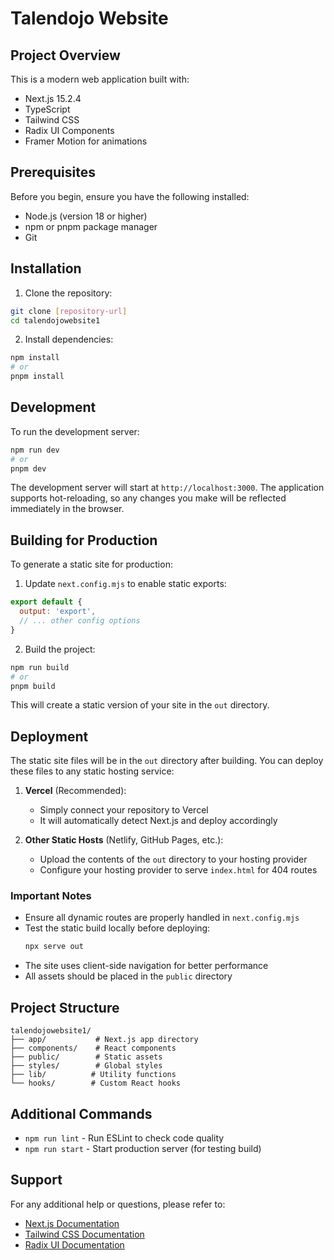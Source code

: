 # Talendojo Website

## Project Overview
This is a modern web application built with:
- Next.js 15.2.4
- TypeScript
- Tailwind CSS
- Radix UI Components
- Framer Motion for animations

## Prerequisites
Before you begin, ensure you have the following installed:
- Node.js (version 18 or higher)
- npm or pnpm package manager
- Git

## Installation

1. Clone the repository:
```bash
git clone [repository-url]
cd talendojowebsite1
```

2. Install dependencies:
```bash
npm install
# or
pnpm install
```

## Development

To run the development server:
```bash
npm run dev
# or
pnpm dev
```

The development server will start at `http://localhost:3000`. The application supports hot-reloading, so any changes you make will be reflected immediately in the browser.

## Building for Production

To generate a static site for production:

1. Update `next.config.mjs` to enable static exports:
```javascript
export default {
  output: 'export',
  // ... other config options
}
```

2. Build the project:
```bash
npm run build
# or
pnpm build
```

This will create a static version of your site in the `out` directory.

## Deployment

The static site files will be in the `out` directory after building. You can deploy these files to any static hosting service:

1. **Vercel** (Recommended):
   - Simply connect your repository to Vercel
   - It will automatically detect Next.js and deploy accordingly

2. **Other Static Hosts** (Netlify, GitHub Pages, etc.):
   - Upload the contents of the `out` directory to your hosting provider
   - Configure your hosting provider to serve `index.html` for 404 routes

### Important Notes

- Ensure all dynamic routes are properly handled in `next.config.mjs`
- Test the static build locally before deploying:
  ```bash
  npx serve out
  ```
- The site uses client-side navigation for better performance
- All assets should be placed in the `public` directory

## Project Structure

```
talendojowebsite1/
├── app/           # Next.js app directory
├── components/    # React components
├── public/        # Static assets
├── styles/        # Global styles
├── lib/          # Utility functions
└── hooks/        # Custom React hooks
```

## Additional Commands

- `npm run lint` - Run ESLint to check code quality
- `npm run start` - Start production server (for testing build)

## Support

For any additional help or questions, please refer to:
- [Next.js Documentation](https://nextjs.org/docs)
- [Tailwind CSS Documentation](https://tailwindcss.com/docs)
- [Radix UI Documentation](https://www.radix-ui.com/docs/primitives/overview/introduction)
